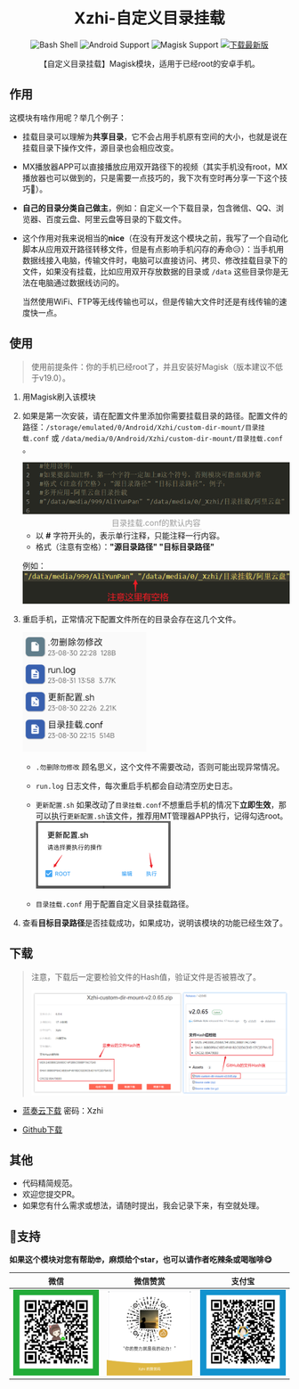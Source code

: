<div align="center">
    <h1>Xzhi-自定义目录挂载</h1>
    <img alt="Bash Shell" src="https://img.shields.io/badge/-Bash-ae9a5a?style=flat-square&logo=shell&logoColor=ffffff">
    <img alt="Android Support" src="https://img.shields.io/badge/Android%208+-Support-green">
    <img alt="Magisk Support" src="https://img.shields.io/badge/Magisk%20v19.0+-Support-green">
    <a href="#下载"><img alt="下载最新版" src="https://img.shields.io/badge/Download-Latest%20Releases-blue"></a>
    <p>【自定义目录挂载】Magisk模块，适用于已经root的安卓手机。</p>
</div>



## 作用

这模块有啥作用呢？举几个例子：

- 挂载目录可以理解为**共享目录**，它不会占用手机原有空间的大小​，也就是说在挂载目录下操作文件，源目录也会相应改变。

- MX播放器APP可以直接播放应用双开路径下的视频（其实手机没有root，MX播放器也可以做到的，只是需要一点技巧的，我下次有空时再分享一下这个技巧🤗）。

- **自己的目录分类自己做主**，例如：自定义一个下载目录，包含微信、QQ、浏览器、百度云盘、阿里云盘等目录的下载文件。

- 这个作用对我来说相当的**nice**（在没有开发这个模块之前，我写了一个自动化脚本从应用双开路径转移文件，但是有点影响手机闪存的寿命😥）：当手机用数据线接入电脑，传输文件时，电脑可以直接访问、拷贝、修改挂载目录下的文件，如果没有挂载，比如应用双开存放数据的目录或 `/data` 这些目录你是无法在电脑通过数据线访问的。

  当然使用WiFi、FTP等无线传输也可以，但是传输大文件时还是有线传输的速度快一点。

## 使用

> 使用前提条件：你的手机已经root了，并且安装好Magisk（版本建议不低于v19.0）。

1. 用Magisk刷入该模块

2. 如果是第一次安装，请在配置文件里添加你需要挂载目录的路径。配置文件的路径：`/storage/emulated/0/Android/Xzhi/custom-dir-mount/目录挂载.conf` 或 `/data/media/0/Android/Xzhi/custom-dir-mount/目录挂载.conf` 。

   <center>
    <img src="_md-pic/image-20230831183230326.png">
    <br>
    <div style="color:orange; border-bottom: 1px solid #d9d9d9; display: inline-block; color: #999; padding: 2px;">目录挂载.conf的默认内容</div>
   </center>

   - 以 **#** 字符开头的，表示单行注释，只能注释一行内容。
   - 格式（注意有空格）：**"源目录路径" "目标目录路径"**

   例如：![image-20230831183147017](_md-pic/image-20230831183147017.png)

3. 重启手机，正常情况下配置文件所在的目录会存在这几个文件。

   <img src="_md-pic/Screenshot_2023-08-31-18-06-02.png" alt="Screenshot_2023-08-31-18-06-02" style="zoom: 45%;" />

   - `.勿删除勿修改` 顾名思义，这个文件不需要改动，否则可能出现异常情况。

   - `run.log` 日志文件，每次重启手机都会自动清空历史日志。

   - `更新配置.sh` 如果改动了`目录挂载.conf`不想重启手机的情况下**立即生效**，那可以执行`更新配置.sh`该文件，推荐用MT管理器APP执行，记得勾选root。<img src="_md-pic/image-20230831182156137.png" alt="image-20230831182156137" style="zoom:50%;" /> 

   - `目录挂载.conf` 用于配置自定义目录挂载路径。

4. 查看**目标目录路径**是否挂载成功，如果成功，说明该模块的功能已经生效了。

## 下载

> 注意，下载后一定要检验文件的Hash值，验证文件是否被篡改了。
>
> <img src="_md-pic/image-20230831175842884.png" alt="image-20230831175842884" style="zoom:60%;" />

- [蓝奏云下载](https://c-xzhi.lanzouc.com/b01ffifuf) 密码：Xzhi

- [Github下载](https://github.com/GitHub-Xzhi/Xzhi-custom-dir-mount/releases) 

## 其他

- 代码精简规范。
- 欢迎您提交PR。
- 如果您有什么需求或想法，请随时提出，我会记录下来，有空就处理。​

## 💖支持

 **如果这个模块对您有帮助🤓，麻烦给个star，也可以请作者吃辣条或喝咖啡😋**

| **微信** | **微信赞赏** | **支付宝** |
| :---: | :---: | :---: |
| ![微信收款码](_md-pic/wx_fkm.png)|![微信赞赏码](_md-pic/wxzsm.png)| ![支付宝收款码](_md-pic/zfb_fkm.png) |

